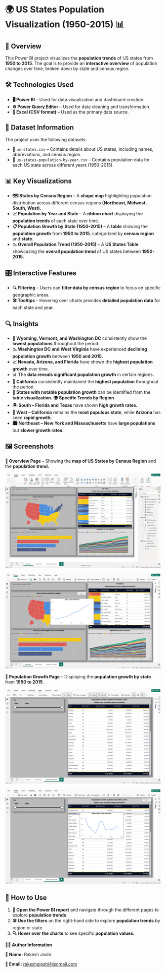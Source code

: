 # 🌍 US States Population Visualization (1950-2015) 📊

## 📝 Overview

This Power BI project visualizes the **population trends** of US states from **1950 to 2015**. The goal is to provide an **interactive overview** of population changes over time, broken down by state and census region.

## 🛠️ Technologies Used

- **🖥️ Power BI** – Used for data visualization and dashboard creation.
- **⚙️ Power Query Editor** – Used for data cleaning and transformation.
- **📂 Excel (CSV format)** – Used as the primary data source.
  
## 📁 Dataset Information

The project uses the following datasets:

- 📌 `us-states.csv` – Contains details about US states, including names, abbreviations, and census region.
- 📌 `us-states-population-by-year.csv` – Contains population data for each US state across different years (1950-2015).

## 📊 Key Visualizations

- **🗺️ States by Census Region** – A **shape map** highlighting population distribution across different census regions **(Northeast, Midwest, South, West).**
- **📈 Population by Year and State** – A **ribbon chart** displaying the **population trends** of each state over time.
- **📋 Population Growth by State (1950-2015)** – A **table** showing the **population growth** from **1950 to 2015**, categorized by **census region** and **state.**
- **📉 Overall Population Trend (1950-2015)** – A **US States Table** showcasing the **overall population trend** of US states between **1950-2015.**
  
## 🎛️ Interactive Features
  
- **🔍 Filtering** – Users can **filter data by census region** to focus on specific geographic areas.
- **🛠️ Tooltips** – Hovering over charts provides **detailed population data** for each state and year.

## 🔍 Insights

- **📌 Wyoming, Vermont, and Washington DC** consistently show the **lowest populations** throughout the period.
- **📉 Washington DC and West Virginia** have experienced **declining population growth** between **1950 and 2015.**
- **📈 Nevada, Arizona, and Florida** have shown the **highest population growth** over time.
- 📊 The **data reveals significant population growth** in certain regions.
- **🌆 California** consistently maintained the **highest population** throughout the period.
- **📑 States with notable population growth** can be identified from the **table visualization.**
**🌍 Specific Trends by Region**
- **🏝️ South – Florida and Texas** have shown **high growth rates.**
- **🌄 West – California** remains the **most populous state**, while **Arizona** has seen **rapid growth.**
- **🏙️ Northeast – New York and Massachusetts** have **large populations** but **slower growth rates.**

## 🖼️ Screenshots

**📌 Overview Page** – Showing the **map of US States by Census Region** and the **population trend.**

![overview](https://github.com/rakeshjoshi4/US-States-Population-Visualization-1950-2015/blob/main/Images/Overview.png)

![overview](https://github.com/rakeshjoshi4/US-States-Population-Visualization-1950-2015/blob/main/Images/Overview_01.png)

**📌 Population Growth Page** – Displaying the **population growth by state** from **1950 to 2015.**

![population_growth](https://github.com/rakeshjoshi4/US-States-Population-Visualization-1950-2015/blob/main/Images/Population_Growth.png)

![population_growth_01](https://github.com/rakeshjoshi4/US-States-Population-Visualization-1950-2015/blob/main/Images/Population_Growth_01.png)

## 🚀 How to Use

1. **🏁 Open the Power BI report** and navigate through the different pages to explore **population trends.**
2. **🛠️ Use the filters** on the right-hand side to explore **population trends** by region or state.
3. **🔍 Hover over the charts** to see specific **population values.**

**👨‍💻 Author Information**

**📌 Name:** Rakesh Joshi

**📩 Email:** rakeshgjoshi4@gmail.com
